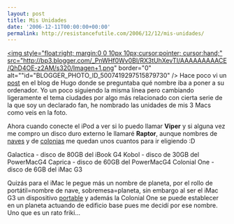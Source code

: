 ```yaml
---
layout: post
title: Mis Unidades
date: '2006-12-11T00:00:00+00:00'
permalink: http://resistancefutile.com/2006/12/12/mis-unidades/
---
```

<a href="http://bp3.blogger.com/_PnWHf0Wv0BI/RX3tUhXevTI/AAAAAAAAACE/QhD4OE-z2AM/s1600-h/Imagen+1.png"><img style="float:right; margin:0 0 10px 10px;cursor:pointer; cursor:hand;" src="http://bp3.blogger.com/_PnWHf0Wv0BI/RX3tUhXevTI/AAAAAAAAACE/QhD4OE-z2AM/s320/Imagen+1.png" border="0" alt=""id="BLOGGER_PHOTO_ID_5007419297515879730" /></a>
Hace poco vi un <a href="http://solo.infames.org/funda-polar-para-el-tito-macbook-pro/">post</a> en el blog de Hugo donde se preguntaba qué nombre iba a poner a su ordenador. Yo un poco siguiendo la misma línea pero cambiando ligeramente el tema ciudades por algo más relacionado con cierta serie de la que soy un declarado fan, he nombrado las unidades de mis 3 Macs como veis en la foto.

Ahora cuando conecte el iPod a ver si lo puedo llamar <span style="font-weight:bold;">Viper</span> y si alguna vez me compro un disco duro externo le llamaré <span style="font-weight:bold;">Raptor</span>, aunque nombres de <a href="http://en.wikipedia.org/wiki/List_of_miscellaneous_ships_in_Battlestar_Galactica_%282004%29">naves</a> y de <a href="http://en.wikipedia.org/wiki/Twelve_Colonies">colonias</a> me quedan unos cuantos para ir eligiendo :D

Galactica - disco de 80GB del iBook G4
Kobol - disco de 30GB del PowerMacG4
Caprica - disco de 60GB del PowerMacG4
Colonial One - disco de 6GB del iMac G3

Quizás para el iMac le pegue más un nombre de planeta, por el rollo de portátil=nombre de nave, sobremesa=planeta, sin embargo al ser el iMac G3 un dispositivo <a href="http://resistancefutile.blogspot.com/2006/07/odisea-g3-iii-etapa-final.html">portable</a>  y además la Colonial One se puede establecer en un planeta actuando de edificio base pues me decidí por ese nombre. Uno que es un rato friki...
